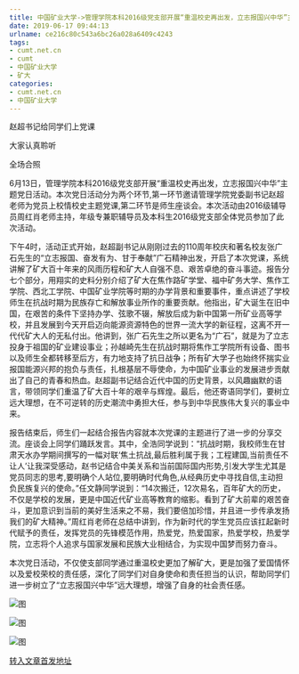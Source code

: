 ```yaml
---
title: 中国矿业大学->管理学院本科2016级党支部开展“重温校史再出发，立志报国兴中华”主题党日活动 | cumt.net.cn
date: 2019-06-17 09:44:13
urlname: ce216c80c543a6bc26a028a6409c4243
tags: 
- cumt.net.cn
- cumt
- 中国矿业大学
- 矿大
categories:
- cumt.net.cn
- 中国矿业大学
---
```



赵超书记给同学们上党课

大家认真聆听

全场合照

6月13日，管理学院本科2016级党支部开展“重温校史再出发，立志报国兴中华”主题党日活动。本次党日活动分为两个环节,第一环节邀请管理学院党委副书记赵超老师为党员上校情校史主题党课,第二环节是师生座谈会。本次活动由2016级辅导员周红肖老师主持，年级专兼职辅导员及本科生2016级党支部全体党员参加了此次活动。

下午4时，活动正式开始，赵超副书记从刚刚过去的110周年校庆和著名校友张广石先生的“立志报国、奋发有为、甘于奉献”广石精神出发，开启了本次党课，系统讲解了矿大百十年来的风雨历程和矿大人自强不息、艰苦卓绝的奋斗事迹。报告分七个部分，用翔实的史料分别介绍了矿大在焦作路矿学堂、福中矿务大学、焦作工学院、西北工学院、中国矿业学院等时期的办学背景和重要事件，重点讲述了学校师生在抗战时期为民族存亡和解放事业所作的重要贡献。他指出，矿大诞生在旧中国，在艰苦的条件下坚持办学、弦歌不辍，解放后成为新中国第一所矿业高等学校，并且发展到今天开启迈向能源资源特色的世界一流大学的新征程，这离不开一代代矿大人的无私付出。他讲到，张广石先生之所以更名为“广石”，就是为了立志投身于祖国的矿业建设事业；孙越崎先生在抗战时期将焦作工学院所有设备、图书以及师生全都转移至后方，有力地支持了抗日战争；所有矿大学子也始终怀揣实业报国能源兴邦的抱负与责任，扎根基层不辱使命，为中国矿业事业的发展进步贡献出了自己的青春和热血。赵超副书记结合近代中国的历史背景，以风趣幽默的语言，带领同学们重温了矿大百十年的艰辛与辉煌。最后，他还寄语同学们，要树立远大理想，在不可逆转的历史潮流中勇担大任，参与到中华民族伟大复兴的事业中来。

报告结束后，师生们一起结合报告内容就本次党课的主题进行了进一步的分享交流。座谈会上同学们踊跃发言。其中，全浩同学说到：“抗战时期，我校师生在甘肃天水办学期间撰写的一幅对联‘焦土抗战,最后胜利属于我；工程建国,当前责任不让人’让我深受感动，赵书记结合中美关系和当前国际国内形势,引发大学生尤其是党员同志的思考,要明确个人站位,要明确时代角色,从经典历史中寻找自信,主动担负民族复兴的使命。”任文静同学说到：“14次搬迁，12次易名，百年矿大的历史，不仅是学校的发展，更是中国近代矿业高等教育的缩影。看到了矿大前辈的艰苦奋斗，更加意识到当前的美好生活来之不易，我们要倍加珍惜，并且进一步传承发扬我们的矿大精神。”周红肖老师在总结中讲到，作为新时代的学生党员应该扛起新时代赋予的责任，发挥党员的先锋模范作用，热爱党，热爱国家，热爱学校，热爱学院，立志将个人追求与国家发展和民族大业相结合，为实现中国梦而努力奋斗。

本次党日活动，不仅使支部同学通过重温校史更加了解矿大，更是加强了爱国情怀以及爱校荣校的责任感，深化了同学们对自身使命和责任担当的认识，帮助同学们进一步树立了“立志报国兴中华”远大理想，增强了自身的社会责任感。



![图](http://xwzx.cumt.edu.cn/_upload/article/images/32/d1/00a7b9c94204bc5e4305ebc78db1/98612e6b-13da-402e-bc42-c6c896859f1e.jpg)

![图](http://xwzx.cumt.edu.cn/_upload/article/images/32/d1/00a7b9c94204bc5e4305ebc78db1/32b40525-8b8b-46f5-8560-4630a9de02a8.jpg)

![图](http://xwzx.cumt.edu.cn/_upload/article/images/32/d1/00a7b9c94204bc5e4305ebc78db1/a7dc6bf7-caf9-4836-9436-c5371f90cc57.jpg)

[转入文章首发地址](http://xwzx.cumt.edu.cn/14/82/c523a529538/page.htm)